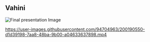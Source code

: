 ## Vahini


![Final presentation Image](https://user-images.githubusercontent.com/94704963/200188230-51804ea6-a29d-4463-b1ea-55c248296e97.png)




https://user-images.githubusercontent.com/94704963/200190550-d1d39198-7aa8-48ba-9b00-a04633637898.mp4

